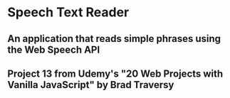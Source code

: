 # Speech Text Reader

## An application that reads simple phrases using the Web Speech API

## Project 13 from Udemy's "20 Web Projects with Vanilla JavaScript" by Brad Traversy